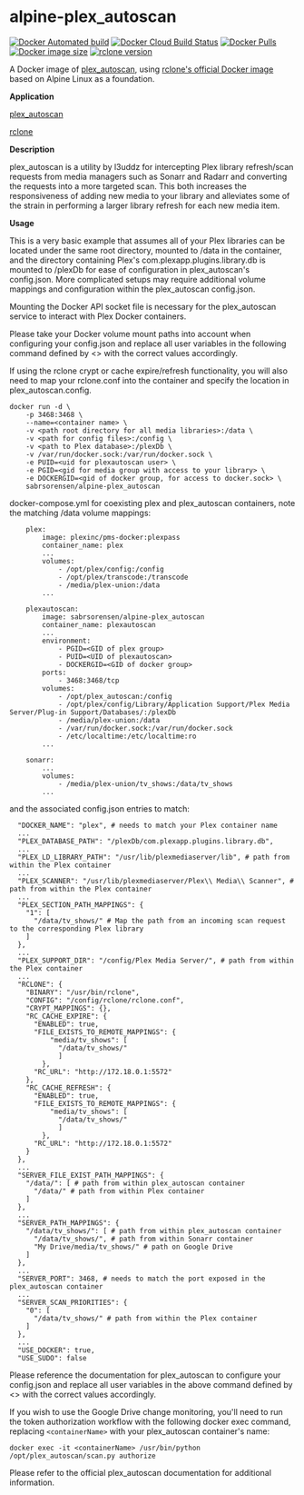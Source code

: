 # alpine-plex_autoscan
[![Docker Automated build](https://img.shields.io/docker/cloud/automated/sabrsorensen/alpine-plex_autoscan?label=Docker+Cloud+build+type)](https://hub.docker.com/r/sabrsorensen/alpine-plex_autoscan)
[![Docker Cloud Build Status](https://img.shields.io/docker/cloud/build/sabrsorensen/alpine-plex_autoscan?label=Docker+Cloud+build+status)](https://hub.docker.com/r/sabrsorensen/alpine-plex_autoscan)
[![Docker Pulls](https://img.shields.io/docker/pulls/sabrsorensen/alpine-plex_autoscan)](https://hub.docker.com/r/sabrsorensen/alpine-plex_autoscan)
[![Docker image size](https://images.microbadger.com/badges/image/sabrsorensen/alpine-plex_autoscan.svg)](https://microbadger.com/images/sabrsorensen/alpine-plex_autoscan "Get your own image badge on microbadger.com")
[![rclone version](https://img.shields.io/github/v/release/rclone/rclone?label=rclone%20version)](https://hub.docker.com/r/rclone/rclone)

A Docker image of [plex_autoscan](https://github.com/l3uddz/plex_autoscan), using [rclone's official Docker image](https://hub.docker.com/r/rclone/rclone) based on Alpine Linux as a foundation.

**Application**

[plex_autoscan](https://github.com/l3uddz/plex_autoscan)

[rclone](https://github.com/rclone/rclone)


**Description**

plex_autoscan is a utility by l3uddz for intercepting Plex library refresh/scan requests from media managers such as Sonarr and Radarr and converting the requests into a more targeted scan. This both increases the responsiveness of adding new media to your library and alleviates some of the strain in performing a larger library refresh for each new media item.


**Usage**

This is a very basic example that assumes all of your Plex libraries can be located under the same root directory, mounted to /data in the container, and the directory containing Plex's com.plexapp.plugins.library.db is mounted to /plexDb for ease of configuration in plex_autoscan's config.json.
More complicated setups may require additional volume mappings and configuration within the plex_autoscan config.json.

Mounting the Docker API socket file is necessary for the plex_autoscan service to interact with Plex Docker containers.

Please take your Docker volume mount paths into account when configuring your config.json and replace all user variables in the following command defined by <> with the correct values accordingly.

If using the rclone crypt or cache expire/refresh functionality, you will also need to map your rclone.conf into the container and specify the location in plex_autoscan.config.

```
docker run -d \
    -p 3468:3468 \
    --name=<container name> \
    -v <path root directory for all media libraries>:/data \
    -v <path for config files>:/config \
    -v <path to Plex database>:/plexDb \
    -v /var/run/docker.sock:/var/run/docker.sock \
    -e PUID=<uid for plexautoscan user> \
    -e PGID=<gid for media group with access to your library> \
    -e DOCKERGID=<gid of docker group, for access to docker.sock> \
    sabrsorensen/alpine-plex_autoscan
```

docker-compose.yml for coexisting plex and plex_autoscan containers, note the matching /data volume mappings:
```
    plex:
        image: plexinc/pms-docker:plexpass
        container_name: plex
        ...
        volumes:
            - /opt/plex/config:/config
            - /opt/plex/transcode:/transcode
            - /media/plex-union:/data
        ...

    plexautoscan:
        image: sabrsorensen/alpine-plex_autoscan
        container_name: plexautoscan
        ...
        environment:
            - PGID=<GID of plex group>
            - PUID=<UID of plexautoscan>
            - DOCKERGID=<GID of docker group>
        ports:
            - 3468:3468/tcp
        volumes:
            - /opt/plex_autoscan:/config
            - /opt/plex/config/Library/Application Support/Plex Media Server/Plug-in Support/Databases/:/plexDb
            - /media/plex-union:/data
            - /var/run/docker.sock:/var/run/docker.sock
            - /etc/localtime:/etc/localtime:ro
        ...

    sonarr:
        ...
        volumes:
            - /media/plex-union/tv_shows:/data/tv_shows
        ...
```

and the associated config.json entries to match:

```
  "DOCKER_NAME": "plex", # needs to match your Plex container name
  ...
  "PLEX_DATABASE_PATH": "/plexDb/com.plexapp.plugins.library.db",
  ...
  "PLEX_LD_LIBRARY_PATH": "/usr/lib/plexmediaserver/lib", # path from within the Plex container
  ...
  "PLEX_SCANNER": "/usr/lib/plexmediaserver/Plex\\ Media\\ Scanner", # path from within the Plex container
  ...
  "PLEX_SECTION_PATH_MAPPINGS": {
    "1": [
      "/data/tv_shows/" # Map the path from an incoming scan request to the corresponding Plex library
    ]
  },
  ...
  "PLEX_SUPPORT_DIR": "/config/Plex Media Server/", # path from within the Plex container
  ...
  "RCLONE": {
    "BINARY": "/usr/bin/rclone",
    "CONFIG": "/config/rclone/rclone.conf",
    "CRYPT_MAPPINGS": {},
    "RC_CACHE_EXPIRE": {
      "ENABLED": true,
      "FILE_EXISTS_TO_REMOTE_MAPPINGS": {
          "media/tv_shows": [
            "/data/tv_shows/"
            ]
        },
      "RC_URL": "http://172.18.0.1:5572"
    },
    "RC_CACHE_REFRESH": {
      "ENABLED": true,
      "FILE_EXISTS_TO_REMOTE_MAPPINGS": {
          "media/tv_shows": [
            "/data/tv_shows/"
            ]
        },
      "RC_URL": "http://172.18.0.1:5572"
    }
  },
  ...
  "SERVER_FILE_EXIST_PATH_MAPPINGS": {
    "/data/": [ # path from within plex_autoscan container
      "/data/" # path from within Plex container
    ]
  },
  ...
  "SERVER_PATH_MAPPINGS": {
    "/data/tv_shows/": [ # path from within plex_autoscan container
      "/data/tv_shows/", # path from within Sonarr container
      "My Drive/media/tv_shows/" # path on Google Drive
    ]
  },
  ...
  "SERVER_PORT": 3468, # needs to match the port exposed in the plex_autoscan container
  ...
  "SERVER_SCAN_PRIORITIES": {
    "0": [
      "/data/tv_shows/" # path from within the Plex container
    ]
  },
  ...
  "USE_DOCKER": true,
  "USE_SUDO": false
```
Please reference the documentation for plex_autoscan to configure your config.json and replace all user variables in the above command defined by <> with the correct values accordingly.

If you wish to use the Google Drive change monitoring, you'll need to run the token authorization workflow with the following docker exec command, replacing `<containerName>` with your plex_autoscan container's name:

```
docker exec -it <containerName> /usr/bin/python /opt/plex_autoscan/scan.py authorize
```

Please refer to the official plex_autoscan documentation for additional information.
